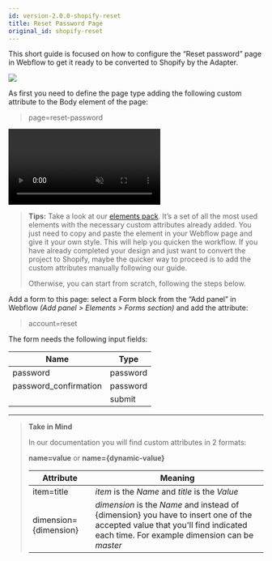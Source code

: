 ```yaml
---
id: version-2.0.0-shopify-reset
title: Reset Password Page
original_id: shopify-reset
---
```


This short guide is focused on how to configure the “Reset password” page in Webflow to get it ready to be converted to Shopify by the Adapter. 

![](assets/shopify-reset-password.png)

As first you need to define the page type adding the following custom attribute to the Body element of the page:

>page=reset-password

<pre>
<video autoplay muted playsinline="true" loop>
<source src="/assets/page-type.webm">
</video>
</pre>

> **Tips:**
> Take a look at our [elements pack](https://webflow.com/website/webflow-to-shopify-elements). It’s a set of all the most used elements with the necessary custom attributes already added. You just need to copy and paste the element in your Webflow page and give it your own style. This will help you quicken the workflow. If you have already completed your design and just want to convert the project to Shopify, maybe the quicker way to proceed is to add the custom attributes manually following our guide.
>
> Otherwise, you can start from scratch, following the steps below.

Add a form to this page: select a Form block from the “Add panel” in Webflow *(Add panel > Elements > Forms section)* and add the attribute:

> account=reset

The form needs the following input fields: 

 **Name**             | **Type** | 
 -------------        | --------------- |
 | password           | password |
 | password_confirmation | password |
 |                         | submit |

---------
> **Take in Mind**
>
> In our documentation you will find custom attributes in 2 formats:
>
> **name=value** or **name={dynamic-value}**
>
>
> **Attribute**             | **Meaning** | 
> -------------             | --------------- |
> | item=title              | *item* is the *Name* and *title* is the *Value* |
> | dimension={dimension}   | *dimension* is the *Name* and instead of {dimension} you have to insert one of the accepted value that you'll find indicated each time. For example dimension can be *master*|